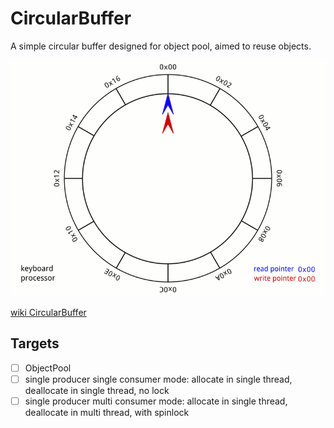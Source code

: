 # CircularBuffer
A simple circular buffer designed for object pool, aimed to reuse objects.

![CircularBuffer](doc/Circular_Buffer_Animation.gif) 

[wiki CircularBuffer](https://en.wikipedia.org/wiki/Circular_buffer)

## Targets


- [ ] ObjectPool
- [ ] single producer single consumer mode: allocate in single thread, deallocate in single thread, no lock
- [ ] single producer multi consumer mode: allocate in single thread, deallocate in multi thread, with spinlock
